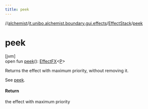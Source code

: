 ```yaml
---
title: peek
---
```

//[alchemist](../../../index.html)/[it.unibo.alchemist.boundary.gui.effects](../index.html)/[EffectStack](index.html)/[peek](peek.html)



# peek



[jvm]\
open fun [peek](peek.html)(): [EffectFX](../-effect-f-x/index.html)<[P](../../it.unibo.alchemist.boundary.monitor/-f-x-step-monitor/index.html)>



Returns the effect with maximum priority, without removing it. 



 See [peek](../-effect-group/index.html#-1430561565%2FFunctions%2F-134779887).



#### Return



the effect with maximum priority




